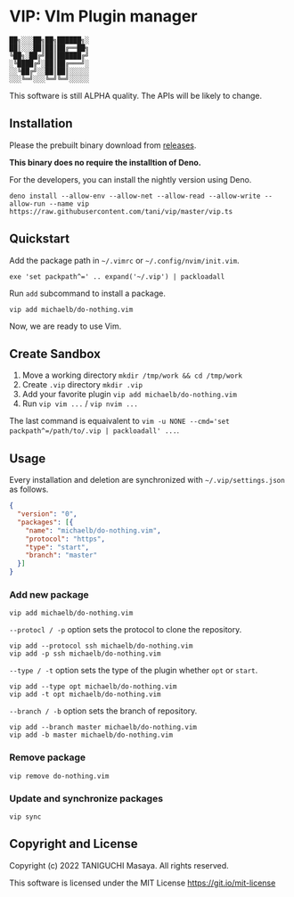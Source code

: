 # VIP: VIm Plugin manager

    ██╗░░░██╗██╗██████╗░
    ██║░░░██║██║██╔══██╗
    ╚██╗░██╔╝██║██████╔╝
    ░╚████╔╝░██║██╔═══╝░
    ░░╚██╔╝░░██║██║░░░░░
    ░░░╚═╝░░░╚═╝╚═╝░░░░░

This software is still ALPHA quality. The APIs will be likely to change.

## Installation

Please the prebuilt binary download
from [releases](https://github.com/tani/vip/releases/tag/nightly).

**This binary does no require the installtion of Deno.**

For the developers, you can install the nightly version using Deno.

```
deno install --allow-env --allow-net --allow-read --allow-write --allow-run --name vip https://raw.githubusercontent.com/tani/vip/master/vip.ts
```

## Quickstart

Add the package path in `~/.vimrc` or `~/.config/nvim/init.vim`.

```vim
exe 'set packpath^=' .. expand('~/.vip') | packloadall
```

Run `add` subcommand to install a package.

```
vip add michaelb/do-nothing.vim
```

Now, we are ready to use Vim.

## Create Sandbox

1. Move a working directory  `mkdir /tmp/work && cd /tmp/work`
2. Create `.vip` directory `mkdir .vip`
3. Add your favorite plugin `vip add michaelb/do-nothing.vim`
4. Run `vip vim ...` / `vip nvim ...`

The last command is equaivalent to `vim -u NONE --cmd='set packpath^=/path/to/.vip | packloadall' ...`.

## Usage

Every installation and deletion are synchronized with
`~/.vip/settings.json` as follows.

```json
{
  "version": "0",
  "packages": [{
    "name": "michaelb/do-nothing.vim",
    "protocol": "https",
    "type": "start",
    "branch": "master"
  }]
}
```

### Add new package

```
vip add michaelb/do-nothing.vim
```

`--protocl / -p` option sets the protocol to clone the repository.

```
vip add --protocol ssh michaelb/do-nothing.vim
vip add -p ssh michaelb/do-nothing.vim
```

`--type / -t` option sets the type of the plugin whether `opt` or `start`.

```
vip add --type opt michaelb/do-nothing.vim
vip add -t opt michaelb/do-nothing.vim
```

`--branch / -b` option sets the branch of repository.

```
vip add --branch master michaelb/do-nothing.vim
vip add -b master michaelb/do-nothing.vim
```

### Remove package

```
vip remove do-nothing.vim
```

### Update and synchronize packages

```
vip sync
```

## Copyright and License

Copyright (c) 2022 TANIGUCHI Masaya. All rights reserved.

This software is licensed under the MIT License https://git.io/mit-license

